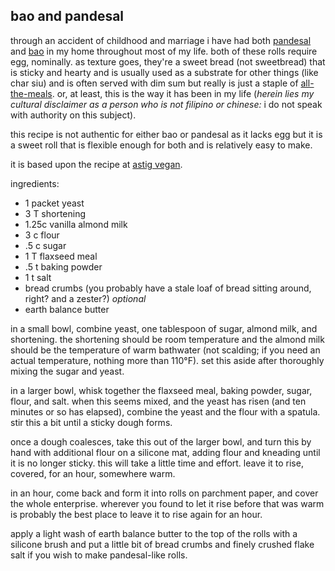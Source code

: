 bao and pandesal
---
through an accident of childhood and marriage i have had both [pandesal](https://en.wikipedia.org/wiki/Pandesal) and [bao](https://en.wikipedia.org/wiki/Baozi) in my home throughout most of my life. both of these rolls require egg, nominally. as texture goes, they're a sweet bread (not sweetbread) that is sticky and hearty and is usually used as a substrate for other things (like char siu) and is often served with dim sum but really is just a staple of [all-the-meals](http://www.quickmeme.com/All-The-Things/). or, at least, this is the way it has been in my life (*herein lies my cultural disclaimer as a person who is not filipino or chinese:* i do not speak with authority on this subject).

this recipe is not authentic for either bao or pandesal as it lacks egg but it is a sweet roll that is flexible enough for both and is relatively easy to make.

it is based upon the recipe at [astig vegan](http://www.astigvegan.com/vegan-pandesal/).

ingredients:
- 1 packet yeast
- 3 T shortening
- 1.25c vanilla almond milk
- 3 c flour
- .5 c sugar
- 1 T flaxseed meal
- .5 t baking powder
- 1 t salt
- bread crumbs (you probably have a stale loaf of bread sitting around, right? and a zester?) *optional*
- earth balance butter

in a small bowl, combine yeast, one tablespoon of sugar, almond milk, and shortening. the shortening should be room temperature and the almond milk should be the temperature of warm bathwater (not scalding; if you need an actual temperature, nothing more than 110°F). set this aside after thoroughly mixing the sugar and yeast.

in a larger bowl, whisk together the flaxseed meal, baking powder, sugar, flour, and salt. when this seems mixed, and the yeast has risen (and ten minutes or so has elapsed), combine the yeast and the flour with a spatula. stir this a bit until a sticky dough forms.

once a dough coalesces, take this out of the larger bowl, and turn this by hand with additional flour on a silicone mat, adding flour and kneading until it is no longer sticky. this will take a little time and effort. leave it to rise, covered, for an hour, somewhere warm.

in an hour, come back and form it into rolls on parchment paper, and cover the whole enterprise. wherever you found to let it rise before that was warm is probably the best place to leave it to rise again for an hour.

apply a light wash of earth balance butter to the top of the rolls with a silicone brush and put a little bit of bread crumbs and finely crushed flake salt if you wish to make pandesal-like rolls.

